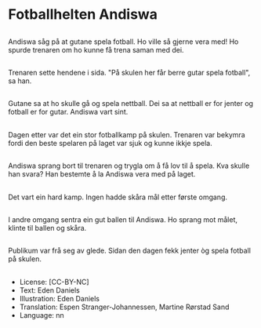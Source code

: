 # Fotballhelten Andiswa

##
Andiswa såg på at gutane spela fotball. Ho ville så gjerne vera med! Ho spurde trenaren om ho kunne få trena saman med dei.

##
Trenaren sette hendene i sida. "På skulen her får berre gutar spela fotball", sa han.

##
Gutane sa at ho skulle gå og spela nettball. Dei sa at nettball er for jenter og fotball er for gutar. Andiswa vart sint.

##
Dagen etter var det ein stor fotballkamp på skulen. Trenaren var bekymra fordi den beste spelaren på laget var sjuk og kunne ikkje spela.

##
Andiswa sprang bort til trenaren og trygla om å få lov til å spela. Kva skulle han svara? Han bestemte å la Andiswa vera med på laget.

##
Det vart ein hard kamp. Ingen hadde skåra mål etter første omgang.

##
I andre omgang sentra ein gut ballen til Andiswa. Ho sprang mot målet, klinte til ballen og skåra.

##
Publikum var frå seg av glede. Sidan den dagen fekk jenter òg spela fotball på skulen.

##
* License: [CC-BY-NC]
* Text: Eden Daniels
* Illustration: Eden Daniels
* Translation: Espen Stranger-Johannessen, Martine Rørstad Sand
* Language: nn
